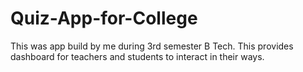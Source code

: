 # Quiz-App-for-College
This was app build by me during 3rd semester B Tech. This provides dashboard for teachers and students to interact in their ways.
